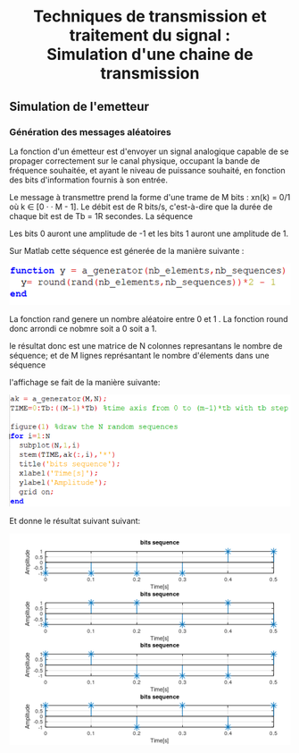 
<center> <h1>Techniques de transmission et traitement du signal : </br> <center>Simulation d'une chaine de transmission</center> </h1> </center>
<h2> Simulation de l'emetteur</h2>
<h3> Génération des messages aléatoires</h3>
<p>La fonction d'un émetteur est d'envoyer un signal analogique capable de se propager correctement sur le canal physique, occupant la bande de fréquence souhaitée, et ayant le niveau de puissance souhaité, en fonction des bits d'information fournis à son entrée.</p>
<p>Le message à transmettre prend la forme d'une trame de M bits : xn(k) = 0/1 où k ∈ [0 · · M - 1]. Le débit est de R bits/s, c'est-à-dire que la durée de chaque bit est de Tb = 1R secondes. La séquence</p>
<p>Les bits 0 auront une amplitude de -1 et les bits 1 auront une amplitude de 1.</p>
<p>Sur Matlab cette séquence est génerée de la manière suivante :</p>
<img src="ak_genrator.png" />
<p>La fonction rand genere un nombre aléatoire entre  0 et 1 . La fonction round donc arrondi ce nobmre soit a 0 soit a 1. </p>
<p>le résultat donc est une matrice de N colonnes represantans le nombre de séquence; et de M lignes représantant le nombre d'élements dans une séquence </p>
<p>l'affichage se fait de la manière suivante:</p>
<img src="ak_display.png" />
<p> Et donne le résultat suivant suivant:</p>
<img src="ak_sequence.png" />

